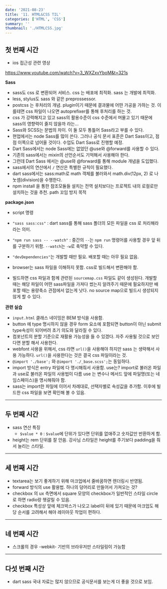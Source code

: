 ```yaml
---
date: '2021-08-23'
title: '11. HTML&CSS TIL'
categories: ['HTML', 'CSS']
summary: ''
thumbnail: './HTMLCSS.jpg'
---
```

<!-- ![](./images/.PNG) -->

## 첫 번째 시간
- ios 접근성 관련 영상

https://www.youtube.com/watch?v=3_WXZxvYboM&t=321s 

**Sass**
- sass도 css 로 변환되어 서비스. css 는 배포에 최적화. sass 는 개발에 최적화.
- less, stylus도 sass 와 같은 preprossessor.
- postcss 는 후처리의 개념. plugin이기 때문에 결과물에 어떤 가공을 가하는 것. 이를테면 css 파일이 나오면 autoprefixer를 통해 후처리를 하는 것.
- css 가 강력해지고 있고 sass의 활용수준이 css 수준에서 머물고 있기 때문에 sass의 영향력이 줄지 않을까 라는...
- Sass와 SCSS는 문법의 차이. 이 둘 모두 통틀어 Sass라고 부를 수 있다.
- 현업에서는 node Sass를 많이 쓴다. 그러나 공식 문서 표준은 Dart Sass이고, 점점 이쪽으로 넘어올 것이다. 수업도 Dart Sass로 진행할 예정.
- Dart Sass에서는 node Sass에는 없었던 @use와 @forward를 사용할 수 있다.
- 기존의 sass에서는 mixin의 선언순서도 기억해서 사용해야 한다.
- 그런데 Dart Sass 에서는 @use와 @forward를 통해 module 개념을 도입했다.
- sass에서의 연산에서 `/` 연산은 특별한 규칙이 필요했다.
- dart sass에서는 sass:math로 math 객체를 불러와서 math.div(12px, 2) 로 나눗셈(division)을 수행한다.
- npm install 을 통한 참조모듈들 설치는 전역 설치보다는 프로젝트 내의 로컬로만 설치하는 것을 추천. path 꼬임 방지 목적

**package.json**
- script 명령
- `"sass sass:css"` : dart sass를 통해 sass 폴더의 모든 파일을 css 로 처리해라 라는 의미.
- `"npm run sass -- --watch"` : 중간의 `--`는 `npm run` 명령어를 사용할 경우 앞 뒤를 구분하기 위함. `--watch`는 `-w`로 축약할 수 있다.
- `"devDependencies"`는 개발할 때만 필요. 배포할 때는 아무 필요 없음.

- browser는 sass 파일을 이해하지 못함. css로 빌드해서 변환해야 함.
- 빌드하면 css 파일과 함께 관련된 `sourcemap.css` 파일도 같이 생성된다. 개발할 때는 해당 파일이 어떤 sass파일을 가져다 썼는지 알려주기 때문에 필요하지만 배포할 때는 용량축소 관점에서 없는게 낫다. no source map으로 빌드시 생성되지 않게 할 수 있다.

**관련 실습**
- `input.html` 클래스 네이밍은 BEM 방식을 사용함.
- button 에 type 명시하지 않을 경우 form 요소에 포함되면 button이 아닌 submit type속성이 되어버려 초기 의도와 달라질 수 있다.
- 컴포넌트의 분할 기준으로 재활용 가능성을 들 수 있겠다. 자주 사용될 것으로 보인다면 분할 해서 사용한다.
- webfont 사용을 위해서, css 라면 `url()`을 사용해야 하지만 sass 는 생략해서 사용 가능하다. `url()`을 사용한다는 것은 결국 css 파일이라는 것. 
- `@import './base';` 와 `@import './_base.scss';`는 동일하다.
- import 방식은 entry 파일에 다 명시해줘서 사용함. use는?
import로 불러온 파일과 use로 불러온 파일의 사용법이 다름
use 는 변수나 메서드 앞에 파일명(또는 네임스페이스)을 명시해줘야 함.
- sass는 import한 파일에 이어서 차례대로, 선택자별로 속성값을 추가함. 이후에 빌드한 css 파일을 보면 확인해 볼 수 있음.

<hr>

## 두 번째 시간
- sass 연산 특징
    - `$value * 0` : `$value`에 단위가 있다면 단위를 없애주고 숫자값만 반환하게 함.
- height는 rem 단위를 잘 안씀. 강사님 스타일은 height를 주기보다 padding을 줘서 늘리는 스타일.

<hr>

## 세 번째 시간
- textarea는 보기 좋게하기 위해 마크업에서 줄바꿈하면 렌더링시 반영됨.
- forward 방식의 use 활용법. 하나의 덩어리로 만들어서 가져오는 것?
- checkbox 의 ux 측면에서 square 모양의 checkbox가 일반적인 스타일 circle로 하면 radio랑 헷갈릴 수 있음.
- checkbox 특성상 앞에 체크박스가 나오고 label이 뒤에 있기 때문에 마크업도 해당 순서를 고려해서 해야 레이아웃 작업이 편하다.

<hr>

## 네 번째 시간
- 스크롤의 경우 -webkit- 기반의 브라우저만 스타일링이 가능함

<hr>

## 다섯 번째 시간
- dart sass 국내 자료는 많지 않으므로 공식문서를 보는게 더 좋을 것으로 보임.